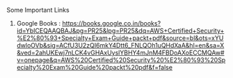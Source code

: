 Some Important Links

1. Google Books : https://books.google.co.in/books?id=YbICEQAAQBAJ&pg=PR25&lpg=PR25&dq=AWS+Certified+Security+%E2%80%93+Specialty+Exam+Guide+packt+pdf&source=bl&ots=xYUdwloOVb&sig=ACfU3U2zQI6mkY4Dtt6_FNLQOh1uQHdXaA&hl=en&sa=X&ved=2ahUKEwj7nLCK4vGHAxUyslYBHY4mJnM4FBDoAXoECCMQAw#v=onepage&q=AWS%20Certified%20Security%20%E2%80%93%20Specialty%20Exam%20Guide%20packt%20pdf&f=false
